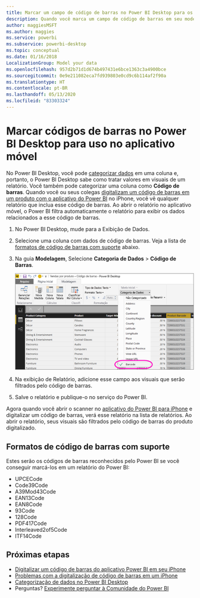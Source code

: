 ```yaml
---
title: Marcar um campo de código de barras no Power BI Desktop para os aplicativos móveis
description: Quando você marca um campo de código de barras em seu modelo no Power BI Desktop, é possível filtrar dados em busca de códigos de barras automaticamente no aplicativo do Power BI no iPhone.
author: maggiesMSFT
ms.author: maggies
ms.service: powerbi
ms.subservice: powerbi-desktop
ms.topic: conceptual
ms.date: 01/16/2018
LocalizationGroup: Model your data
ms.openlocfilehash: 957d2b71d1d674b497431e6bce1363c3a4900bce
ms.sourcegitcommit: 0e9e211082eca7fd939803e0cd9c6b114af2f90a
ms.translationtype: HT
ms.contentlocale: pt-BR
ms.lasthandoff: 05/13/2020
ms.locfileid: "83303324"
---
```

# <a name="tag-barcodes-in-power-bi-desktop-for-use-in-the-mobile-app"></a>Marcar códigos de barras no Power BI Desktop para uso no aplicativo móvel

No Power BI Desktop, você pode [categorizar dados](desktop-data-categorization.md) em uma coluna e, portanto, o Power BI Desktop sabe como tratar valores em visuais de um relatório. Você também pode categorizar uma coluna como **Código de barras**. Quando você ou seus colegas [digitalizam um código de barras em um produto com o aplicativo do Power BI](../consumer/mobile/mobile-apps-scan-barcode-iphone.md) no iPhone, você vê qualquer relatório que inclua esse código de barras. Ao abrir o relatório no aplicativo móvel, o Power BI filtra automaticamente o relatório para exibir os dados relacionados a esse código de barras.

1. No Power BI Desktop, mude para a Exibição de Dados.
2. Selecione uma coluna com dados de código de barras. Veja a lista de [formatos de código de barras com suporte](#supported-barcode-formats) abaixo.
3. Na guia **Modelagem**, Selecione **Categoria de Dados** > **Código de Barras**.
   
    ![Lista de categorias de dados](media/desktop-mobile-barcodes/power-bi-desktop-barcode.png)
4. Na exibição de Relatório, adicione esse campo aos visuais que serão filtrados pelo código de barras.
5. Salve o relatório e publique-o no serviço do Power BI.

Agora quando você abrir o scanner no [aplicativo do Power BI para iPhone](../consumer/mobile/mobile-iphone-app-get-started.md) e digitalizar um código de barras, verá esse relatório na lista de relatórios. Ao abrir o relatório, seus visuais são filtrados pelo código de barras do produto digitalizado.

## <a name="supported-barcode-formats"></a>Formatos de código de barras com suporte
Estes serão os códigos de barras reconhecidos pelo Power BI se você conseguir marcá-los em um relatório do Power BI: 

* UPCECode 
* Code39Code  
* A39Mod43Code 
* EAN13Code 
* EAN8Code  
* 93Code  
* 128Code 
* PDF417Code 
* Interleaved2of5Code 
* ITF14Code 

## <a name="next-steps"></a>Próximas etapas
* [Digitalizar um código de barras do aplicativo Power BI em seu iPhone](../consumer/mobile/mobile-apps-scan-barcode-iphone.md)
* [Problemas com a digitalização de código de barras em um iPhone](../consumer/mobile/mobile-apps-scan-barcode-iphone.md#issues-with-scanning-a-barcode)
* [Categorização de dados no Power BI Desktop](desktop-data-categorization.md)  
* Perguntas? [Experimente perguntar à Comunidade do Power BI](https://community.powerbi.com/)

